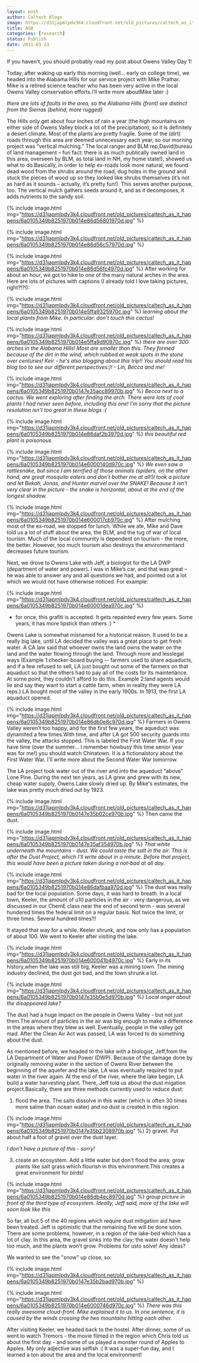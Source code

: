 ```yaml
---
layout: post
author: Caltech Blogs
image: https://d31japmlpdv3k4.cloudfront.net/old_pictures/caltech_as_it_happens/6a0105349b8251970b0147e3554a13970b.jpg
title: ASB
categories: [research]
status: Publish
date: 2011-03-23
---
```



If you haven't, you should probably read my post about Owens Valley Day 1!

Today, after waking up early this morning (well… early on college time), we headed into the Alabama Hills for our service project with Mike Prathar. Mike is a retired science teacher who has been very active in the local Owens Valley conservation efforts.I’ll write more aboutMike later :)

*there are lots of faults in the area, so the Alabama Hills (front) are distinct from the Sierras (behind, more rugged)*

The Hills only get about four inches of rain a year (the high mountains on either side of Owens Valley block a lot of the precipitation), so it is definitely a desert climate. Most of the plants are pretty fragile. Some of the (dirt) roads through this area are deemed unnecessary each year, so our morning project was “vertical mulching.” The local ranger and BLM rep,David(bureau of land management – fun fact: there is as much publically owned land in this area, overseen by BLM, as total land in NH, my home state!), showed us what to do.Basically, in order to help ex-roads look more natural, we found dead wood from the shrubs around the road, dug holes in the ground and stuck the pieces of wood up so they looked like shrubs themselves (it’s not as hard as it sounds – actually, it’s pretty fun!). This serves another purpose, too. The vertical mulch gathers seeds around it, and as it decomposes, it adds nutrients to the sandy soil.


{% include image.html img="https://d31japmlpdv3k4.cloudfront.net/old_pictures/caltech_as_it_happens/6a0105349b8251970b014e86d56801970d.jpg" %}


{% include image.html img="https://d31japmlpdv3k4.cloudfront.net/old_pictures/caltech_as_it_happens/6a0105349b8251970b014e86d56c57970d.jpg" %}


{% include image.html img="https://d31japmlpdv3k4.cloudfront.net/old_pictures/caltech_as_it_happens/6a0105349b8251970b014e86d56fc4970d.jpg" %}
After working for about an hour, we got to hike to one of the many natural arches in the area. Here are lots of pictures with captions (I already told I love taking pictures, right?!?!):

{% include image.html img="https://d31japmlpdv3k4.cloudfront.net/old_pictures/caltech_as_it_happens/6a0105349b8251970b014e5ffa9325970c.jpg" %}
*learning about the local plants from Mike. In particular: don't touch this cactus!*

{% include image.html img="https://d31japmlpdv3k4.cloudfront.net/old_pictures/caltech_as_it_happens/6a0105349b8251970b014e5ffa9d90970c.jpg" %}
*there are over 300 arches in the Alabama Hills! Most are smaller than this. They formed because of the dirt in the wind, which rubbed at weak spots in the stone over centuries! Keir - he's also blogging about this trip!! You should read his blog too to see our different perspectives:)! - Lin, Becca and me!*

{% include image.html img="https://d31japmlpdv3k4.cloudfront.net/old_pictures/caltech_as_it_happens/6a0105349b8251970b0147e35acc89970b.jpg" %}
*Becca next to a cactus. We went exploring after finding the arch. There were lots of cool plants I had never seen before, including this one! I'm sorry that the picture resolution isn't too great in these blogs :(*

{% include image.html img="https://d31japmlpdv3k4.cloudfront.net/old_pictures/caltech_as_it_happens/6a0105349b8251970b014e86daf2b3970d.jpg" %}
*this beautiful red plant is poisonous*

{% include image.html img="https://d31japmlpdv3k4.cloudfront.net/old_pictures/caltech_as_it_happens/6a0105349b8251970b014e6000140d970c.jpg" %}
*We even saw a rattlesnake, but since I am terrified of those animals (spiders, on the other hand, are great mosquito eaters and don’t bother me at all!)I took a picture and let Bekah, Jonas, and Hunter marvel over the SNAKE! Because it isn't very clear in the picture - the snake is horizontal, about at the end of the longest shadow.*

{% include image.html img="https://d31japmlpdv3k4.cloudfront.net/old_pictures/caltech_as_it_happens/6a0105349b8251970b014e600017cb970c.jpg" %}
After mulching most of the ex-road, we stopped for lunch. While we ate, Mike and Dave told us a lot of stuff about the area, the BLM, and the tug of war of local tourism. Much of the local community is dependent on tourism - the more, the better. However, too much tourism also destroys the environmentand decreases future tourism.

Next, we drove to Owens Lake with Jeff, a biologist for the LA DWP (department of water and power). I was in Mike’s car, and that was great – he was able to answer any and all questions we had, and pointed out a lot which we would not have otherwise noticed. For example:

{% include image.html img="https://d31japmlpdv3k4.cloudfront.net/old_pictures/caltech_as_it_happens/6a0105349b8251970b014e60001dea970c.jpg" %}
* for once, this grafiti is accepted. It gets repainted every few years. Some years, it has more lipstick than others :) *

Owens Lake is somewhat misnamed for a historical reason. It used to be a really big lake, until LA decided the valley was a great place to get fresh water. A CA law said that whoever owns the land owns the water on the land and the water flowing through the land. Through more and lesslegal ways (Example 1:checker-board buying -- farmers used to share aquaducts, and if a few refused to sell, LA just bought out some of the farmers on that aquaduct so that the others had to pay all of the costs for its maintenance. At some point, they couldn't afford to do this. Example 2:land agents would lie and say they want to start a cattle farm, when in reality they were LA reps.) LA bought most of the valley in the early 1900s. In 1913, the first LA aquaduct opened.


{% include image.html img="https://d31japmlpdv3k4.cloudfront.net/old_pictures/caltech_as_it_happens/6a0105349b8251970b014e86db0e8c970d.jpg" %}
Farmers in Owens Valley weren't too happy, and for the first few years, the aqueduct was dynamited a few times.With time, and after LA got 500 security guards into the valley, the attacks stopped. This is labeled the First Water War. If you have time (over the summer... I remember howbusy this time senior year was for me!) you should watch Chinatown. It is a fictionalstory about the First Water War. I'll write more about the Second Water War tomorrow.

The LA project took water out of the river and into the aqueduct "above" Lone Pine. During the next ten years, as LA grew and grew with its new, cheap water supply, Owens Lake slowly dried up. By Mike's estimates, the lake was pretty much dried out by 1923.


{% include image.html img="https://d31japmlpdv3k4.cloudfront.net/old_pictures/caltech_as_it_happens/6a0105349b8251970b0147e35b02ce970b.jpg" %}
Then came the dust.


{% include image.html img="https://d31japmlpdv3k4.cloudfront.net/old_pictures/caltech_as_it_happens/6a0105349b8251970b0147e35af354970b.jpg" %}
*That white underneath the mountains - dust. We could taste the salt in the air. This is after the Dust Project, which I'll write about in a minute. Before that project, this would have been a picture taken during a not-bad at all day.*

{% include image.html img="https://d31japmlpdv3k4.cloudfront.net/old_pictures/caltech_as_it_happens/6a0105349b8251970b014e86dafbaa970d.jpg" %}
The dust was really bad for the local population. Some days, it was hard to breath. In a local town, Keeler, the amount of u10 particles in the air - very dangerous, as we discussed in our ChemE class near the end of second term - was several hundered times the federal limit on a regular basis. Not twice the limit, or three times. Several hundred times!!!

It stayed that way for a while. Keeler shrunk, and now only has a population of about 100. We went to Keeler after visiting the lake.


{% include image.html img="https://d31japmlpdv3k4.cloudfront.net/old_pictures/caltech_as_it_happens/6a0105349b8251970b014e600041b4970c.jpg" %}
Early in its history,when the lake was still big, Keeler was a mining town. The mining industry declined, the dust got bad, and the town shrunk a lot.


{% include image.html img="https://d31japmlpdv3k4.cloudfront.net/old_pictures/caltech_as_it_happens/6a0105349b8251970b0147e35b0e5d970b.jpg" %}
*Local anger about the disappeared lake?*

The dust had a huge impact on the people in Owens Valley - but not just them.The amount of particles in the air was big enough to make a difference in the areas where they blew as well. Eventually, people in the valley got mad. After the Clean Air Act was passed, LA was forced to do something about the dust.

As mentioned before, we headed to the lake with a biologist, Jeff,from the LA Department of Water and Power (DWP). Because of the damage done by originally removing water in the section of Owens River between the beginning of the aquefer and the lake, LA was eventually required to put water in the river again. At the end of the river, where the lake began, LA build a water harvesting plant. There, Jeff told us about the dust migation project.Basically, there are three methods currently used to reduce dust:

1) flood the area. The salts dissolve in this water (which is often 30 times more saline than ocean water) and no dust is created in this region.


{% include image.html img="https://d31japmlpdv3k4.cloudfront.net/old_pictures/caltech_as_it_happens/6a0105349b8251970b0147e35b2308970b.jpg" %}
2) gravel. Put about half a foot of gravel over the dust layer.

*I don't have a picture of this - sorry!*

3) create an ecosystem. Add a little water but don't flood the area; grow plants like salt grass which flourish in this environment.This creates a great environment for birds!

{% include image.html img="https://d31japmlpdv3k4.cloudfront.net/old_pictures/caltech_as_it_happens/6a0105349b8251970b014e86db4ec8970d.jpg" %}
*group picture in front of the third type of ecosystem. Ideally, Jeff said, more of the lake will soon look like this*

So far, all but 5 of the 40 regions which require dust mitigation aid have been treated. Jeff is optimistic that the remaining five will be done soon. There are some problems, however, in a region of the lake-bed which has a lot of clay. In this area, the gravel sinks into the clay; the water doesn't help too much, and the plants won't grow. Problems for usto solve! Any ideas?

We wanted to see the "snow" up close, so:

{% include image.html img="https://d31japmlpdv3k4.cloudfront.net/old_pictures/caltech_as_it_happens/6a0105349b8251970b0147e35b2bad970b.jpg" %}


{% include image.html img="https://d31japmlpdv3k4.cloudfront.net/old_pictures/caltech_as_it_happens/6a0105349b8251970b014e6000746d970c.jpg" %}
*There was this really awesome cloud-front. Mike explained it to us. In one sentence, it is caused by the winds crossing the two mountains hitting each other.*

After visiting Keeler, we headed back to the hostel. After dinner, some of us went to watch Tremors - the movie filmed in the region which Chris told us about the first day - and some of us played a monster round of Apples to Apples. My only adjective was selfish :( It was a super-fun day, and I learned a ton about the area and the local environment!

